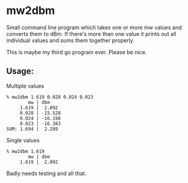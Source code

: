 # mw2dbm

Small command line program which takes one or more mw values and converts
them to dBm.  If there's more than one value it prints out all individual
values and sums them together properly.

This is maybe my third go program ever.  Please be nice.

## Usage:

Multiple values
```
% mw2dbm 1.619 0.028 0.024 0.023
        mw | dbm
     1.619 |  2.092
     0.028 | -15.528
     0.024 | -16.198
     0.023 | -16.383
SUM: 1.694 |  2.289
```

Single values
```
% mw2dbm 1.619
        mw | dbm
     1.619 |  2.092
```
Badly needs testing and all that.

